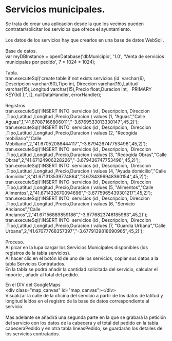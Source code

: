 # Servicios municipales.
Se trata de crear una aplicación desde la que los vecinos pueden contratar/solicitar los servicios que ofrece el ayuntamiento.<br>
<br>
Los datos de los servicios hay que crearlos en una base de datos WebSql .<br>
<br>
Base de datos.<br>
var myDBInstance = openDatabase('dbMunicipio', '1.0', 'Venta de servicios municipales por pedido', 7 * 1024 * 1024);<br>
<br>
Tabla.<br>
tran.executeSql('create table if not exists servicios (id  varchar(6), Descripcion varchar(60),Tipo int, Direccion varchar(15),Latitud varchar(15),Longitud varchar(15),Precio float,Duracion int,   PRIMARY KEY(Id) );', [], nullDataHandler, errorHandler);<br>
<br>
Registros.<br>
tran.executeSql('INSERT INTO  servicios (id , Descripcion, Direccion ,Tipo,Latitud ,Longitud ,Precio,Duracion ) values (1, "Aguas","Calle Aguas",1,"41.67087166806011","-3.6769533013330147",45,2)');<br>
tran.executeSql('INSERT INTO  servicios (id , Descripcion,  Direccion ,Tipo,Latitud ,Longitud ,Precio,Duracion ) values (2, "Recogida mobiliario","Calle Mobiliario",2,"41.67052086444117","-3.679426747753496",45,2)');<br>
tran.executeSql('INSERT INTO  servicios (id , Descripcion,  Direccion ,Tipo,Latitud ,Longitud ,Precio,Duracion ) values (3, "Recogida Obras","Calle Obras",2,"41.67124906228226","-3.679426747753496",45,2)');<br>
tran.executeSql('INSERT INTO  servicios (id , Descripcion,  Direccion ,Tipo,Latitud ,Longitud ,Precio,Duracion ) values (4, "Ayuda domicilio","Calle domicilio",3,"41.671313539774864","3.6784396948360154",45,2)');<br>
tran.executeSql('INSERT INTO  servicios (id , Descripcion,  Direccion ,Tipo,Latitud ,Longitud ,Precio,Duracion ) values (5, "Alimentos","Calle Alimentos",2,"41.671432670094696","-3.6775965439301217",45,2)');<br>
tran.executeSql('INSERT INTO  servicios (id , Descripcion, Direccion ,Tipo,Latitud ,Longitud ,Precio,Duracion ) values (6, "Servicio Ancianos","Calle Ancianos",2,"41.67156889859186","-3.6776823746185983",45,2)');<br>
tran.executeSql('INSERT INTO  servicios (id , Descripcion,  Direccion ,Tipo,Latitud ,Longitud ,Precio,Duracion ) values (7, "Guardia Urbana","Calle Urbana",2,"41.67077768357397","-3.6779139818690965",45,2)');<br>
<br>
Proceso.<br>
Al picar en la lupa cargar los Servicios Municipales disponibles (los registros de la tabla servicios).<br>
Al hacer clic en el botón Id de uno de los servicios, copiar sus datos a la tabla Servicios Contratados.<br>
En la tabla se podrá añadir la cantidad solicitada del servicio, calcular el importe , añadir al total del pedido.<br>

En el DIV del GoogleMaps<br>
&lt;div class="map_canvas" id="map_canvas"&gt;&lt;/div&gt;<br>
Visualizar la calle de la oficina del servicio a partir de los datos de latitud y longitud leídos en el registro de la base de datos correspondiente al servicio.<br>
<br>
Mas adelante se añadirá una segunda parte en la que se grabará la petición del servicio con los datos de la cabecera y el total del pedido en la tabla cabeceraPedido y en otra tabla  lineasPedido, se guardarán los detalles de los servicios contratados.<br>